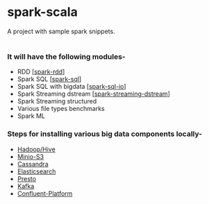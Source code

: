 # spark-scala
A project with sample spark snippets.
<br><br>
### It will have the following modules-
- RDD [[spark-rdd](spark-01-rdd)]
- Spark SQL [[spark-sql](spark-02-sql)]
- Spark SQL with bigdata [[spark-sql-io](spark-03-sql-io)]
- Spark Streaming dstream [[spark-streaming-dstream](spark-04-streaming-dstream)]
- Spark Streaming structured
- Various file types benchmarks
- Spark ML


### Steps for installing various big data components locally-
- [Hadoop/Hive](../bd-01-installation/01-hadoop)
- [Minio-S3](../bd-01-installation/02-minio-s3)
- [Cassandra](../bd-01-installation/03-cassandra)
- [Elasticsearch](../bd-01-installation/04-elasticsearch)
- [Presto](../bd-01-installation/05-presto)
- [Kafka](../bd-01-installation/06-kafka)
- [Confluent-Platform](../bd-01-installation/07-confluent-platform)


